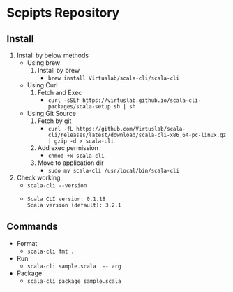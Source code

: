 # Scpipts Repository

## Install
1. Install by below methods
    - Using brew
        1. Install by brew
            - ```brew install Virtuslab/scala-cli/scala-cli```
    - Using Curl
        1. Fetch and Exec
            - ```curl -sSLf https://virtuslab.github.io/scala-cli-packages/scala-setup.sh | sh```
    - Using Git Source
        1. Fetch by git
            - ```curl -fL https://github.com/Virtuslab/scala-cli/releases/latest/download/scala-cli-x86_64-pc-linux.gz | gzip -d > scala-cli```
        2. Add exec permission
            - ```chmod +x scala-cli```
        3. Move to application dir
            - ```sudo mv scala-cli /usr/local/bin/scala-cli```
2. Check working
    - ```scala-cli --version```
    - ```OutPuts
      Scala CLI version: 0.1.18
      Scala version (default): 3.2.1
      ```

## Commands
- Format
  - ```scala-cli fmt .```
- Run
  - ```scala-cli sample.scala  -- arg```
- Package
  - ```scala-cli package sample.scala```